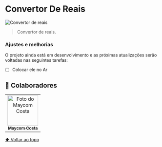 # Convertor De Reais

![Convertor de reais](./Assets/result.png?raw=true "Convertor de reais")

> Convertor de reais.

### Ajustes e melhorias

O projeto ainda está em desenvolvimento e as próximas atualizações serão voltadas nas seguintes tarefas:

- [ ] Colocar ele no Ar


## 🤝 Colaboradores

<table>
    <td align="center">
      <a href="#">
        <img src="https://avatars.githubusercontent.com/u/81838598?v=4" width="100px;" alt="Foto do Maycom Costa"/><br>
        <sub>
          <b>Maycom Costa</b>
        </sub>
      </a>
    </td>
  </tr>
</table>

[⬆ Voltar ao topo](#Convertor-De-Reais)<br>
